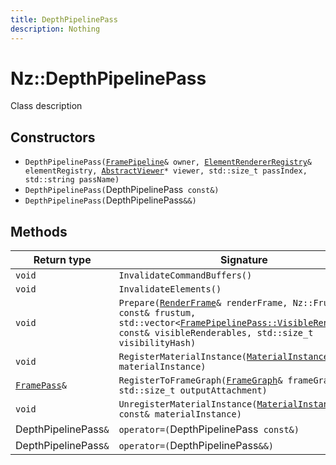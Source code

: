 ```yaml
---
title: DepthPipelinePass
description: Nothing
---
```


# Nz::DepthPipelinePass

Class description

## Constructors

- `DepthPipelinePass(`[`FramePipeline`](documentation/generated/Graphics/FramePipeline.md)`& owner, `[`ElementRendererRegistry`](documentation/generated/Graphics/ElementRendererRegistry.md)`& elementRegistry, `[`AbstractViewer`](documentation/generated/Graphics/AbstractViewer.md)`* viewer, std::size_t passIndex, std::string passName)`
- `DepthPipelinePass(`DepthPipelinePass` const&)`
- `DepthPipelinePass(`DepthPipelinePass`&&)`

## Methods

| Return type | Signature |
| ----------- | --------- |
| `void` | `InvalidateCommandBuffers()` |
| `void` | `InvalidateElements()` |
| `void` | `Prepare(`[`RenderFrame`](documentation/generated/Renderer/RenderFrame.md)`& renderFrame, Nz::Frustumf const& frustum, std::vector<`[`FramePipelinePass::VisibleRenderable`](documentation/generated/Graphics/FramePipelinePass.VisibleRenderable.md)`> const& visibleRenderables, std::size_t visibilityHash)` |
| `void` | `RegisterMaterialInstance(`[`MaterialInstance`](documentation/generated/Graphics/MaterialInstance.md)` const& materialInstance)` |
| [`FramePass`](documentation/generated/Graphics/FramePass.md)`&` | `RegisterToFrameGraph(`[`FrameGraph`](documentation/generated/Graphics/FrameGraph.md)`& frameGraph, std::size_t outputAttachment)` |
| `void` | `UnregisterMaterialInstance(`[`MaterialInstance`](documentation/generated/Graphics/MaterialInstance.md)` const& materialInstance)` |
| DepthPipelinePass`&` | `operator=(`DepthPipelinePass` const&)` |
| DepthPipelinePass`&` | `operator=(`DepthPipelinePass`&&)` |
